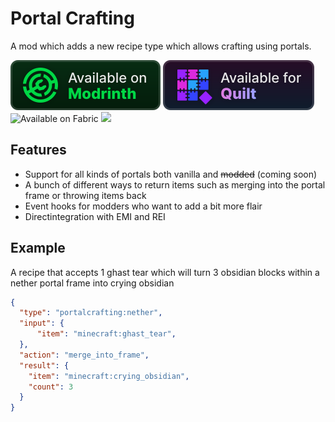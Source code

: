 # Portal Crafting
A mod which adds a new recipe type which allows crafting using portals.

[![Available on Modrinth](https://raw.githubusercontent.com/intergrav/devins-badges/1aec26abb75544baec37249f42008b2fcc0e731f/assets/cozy/available/modrinth_vector.svg)](https://modrinth.com/mod/portal-crafting)
![Available on Quilt](https://raw.githubusercontent.com/intergrav/devins-badges/1aec26abb75544baec37249f42008b2fcc0e731f/assets/cozy/supported/quilt_vector.svg)
![Available on Fabric](https://raw.githubusercontent.com/intergrav/devins-badges/1aec26abb75544baec37249f42008b2fcc0e731f/assets/cozy/supported/fabric_vector.svg)
<img src="https://github.com/sleepy-evelyn/Portal-Crafting/assets/46009144/5551f2e0-20c5-4dda-88f9-f80224b2592a" height="57px">

## Features
- Support for all kinds of portals both vanilla and ~~modded~~ (coming soon)
- A bunch of different ways to return items such as merging into the portal frame or throwing items back
- Event hooks for modders who want to add a bit more flair
- Directintegration with EMI and REI

## Example

A recipe that accepts 1 ghast tear which will turn 3 obsidian blocks within a nether portal frame into crying obsidian
```json
{
  "type": "portalcrafting:nether",
  "input": {
      "item": "minecraft:ghast_tear",
  },
  "action": "merge_into_frame",
  "result": {
    "item": "minecraft:crying_obsidian",
    "count": 3
  }
}
```

